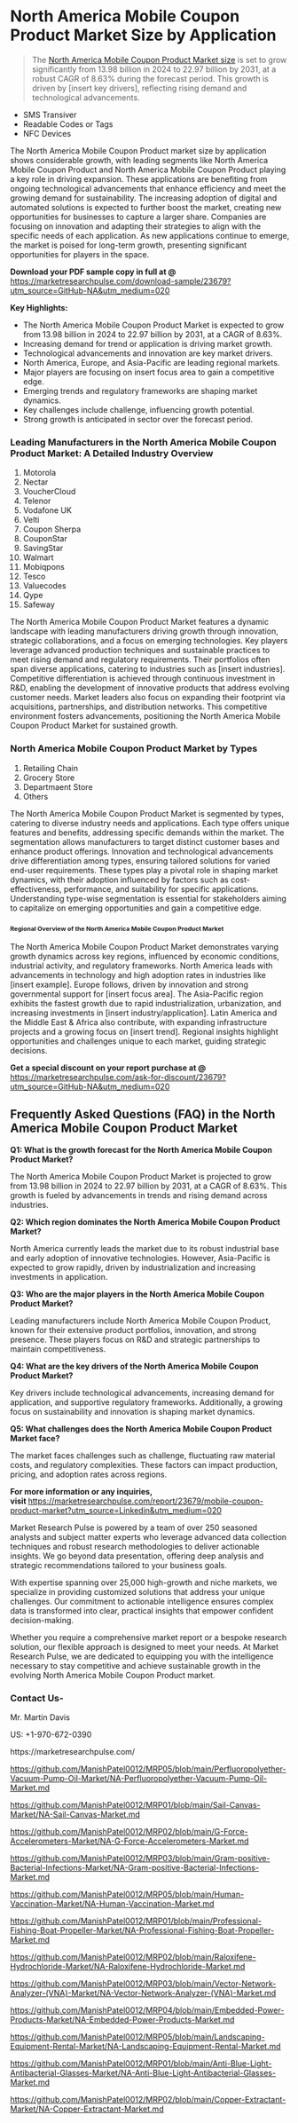 <h1>North America Mobile Coupon Product Market&nbsp;Size by Application</h1><blockquote><p>The <a href="https://marketresearchpulse.com/download-sample/23679?utm_source=GitHub-NA&amp;utm_medium=020">North America Mobile Coupon Product Market size</a> is set to grow significantly from 13.98 billion in 2024 to 22.97 billion by 2031, at a robust CAGR of 8.63% during the forecast period. This growth is driven by [insert key drivers], reflecting rising demand and technological advancements.</p></blockquote><ul><li>SMS Transiver<li> Readable Codes or Tags<li> NFC Devices</li></ul><p>The North America Mobile Coupon Product market size by application shows considerable growth, with leading segments like North America Mobile Coupon Product and North America Mobile Coupon Product playing a key role in driving expansion. These applications are benefiting from ongoing technological advancements that enhance efficiency and meet the growing demand for sustainability. The increasing adoption of digital and automated solutions is expected to further boost the market, creating new opportunities for businesses to capture a larger share. Companies are focusing on innovation and adapting their strategies to align with the specific needs of each application. As new applications continue to emerge, the market is poised for long-term growth, presenting significant opportunities for players in the space.</p><p><strong>Download your PDF sample copy in full at @ </strong><a href="https://marketresearchpulse.com/download-sample/23679?utm_source=GitHub-NA&amp;utm_medium=020">https://marketresearchpulse.com/download-sample/23679?utm_source=GitHub-NA&amp;utm_medium=020</a></p><p><strong>Key Highlights: </strong></p><ul><li>The North America Mobile Coupon Product Market is expected to grow from 13.98 billion in 2024 to 22.97 billion by 2031, at a CAGR of 8.63%.</li><li>Increasing demand for trend or application is driving market growth.</li><li>Technological advancements and innovation are key market drivers.</li><li>North America, Europe, and Asia-Pacific are leading regional markets.</li><li>Major players are focusing on insert focus area to gain a competitive edge.</li><li>Emerging trends and regulatory frameworks are shaping market dynamics.</li><li>Key challenges include challenge, influencing growth potential.</li><li>Strong growth is anticipated in sector over the forecast period.</li></ul><h3>Leading Manufacturers in the North America Mobile Coupon Product Market: A Detailed Industry Overview</h3><ol><li>Motorola</li><li>Nectar</li><li>VoucherCloud</li><li>Telenor</li><li>Vodafone UK</li><li>Velti</li><li>Coupon Sherpa</li><li>CouponStar</li><li>SavingStar</li><li>Walmart</li><li>Mobiqpons</li><li>Tesco</li><li>Valuecodes</li><li>Qype</li><li>Safeway</li></ol><div class="flex max-w-full flex-col flex-grow"><div class="min-h-8 text-message flex w-full flex-col items-end gap-2 whitespace-normal break-words [.text-message+&amp;]:mt-5" dir="auto" data-message-author-role="assistant" data-message-id="fd8432e4-4910-450d-b182-61b7bfb0a01f" data-message-model-slug="gpt-4o"><div class="flex w-full flex-col gap-1 empty:hidden first:pt-[3px]"><div class="markdown prose w-full break-words dark:prose-invert light"><p>The North America Mobile Coupon Product Market features a dynamic landscape with leading manufacturers driving growth through innovation, strategic collaborations, and a focus on emerging technologies. Key players leverage advanced production techniques and sustainable practices to meet rising demand and regulatory requirements. Their portfolios often span diverse applications, catering to industries such as [insert industries]. Competitive differentiation is achieved through continuous investment in R&amp;D, enabling the development of innovative products that address evolving customer needs. Market leaders also focus on expanding their footprint via acquisitions, partnerships, and distribution networks. This competitive environment fosters advancements, positioning the North America Mobile Coupon Product Market for sustained growth.</p></div></div></div></div><h3>North America Mobile Coupon Product Market by Types</h3><ol><li>Retailing Chain<li> Grocery Store<li> Departmaent Store<li> Others</li></ol><div class="flex max-w-full flex-col flex-grow"><div class="min-h-8 text-message flex w-full flex-col items-end gap-2 whitespace-normal break-words [.text-message+&amp;]:mt-5" dir="auto" data-message-author-role="assistant" data-message-id="084470be-0bb7-4664-bddf-5156b4f41249" data-message-model-slug="gpt-4o-mini"><div class="flex w-full flex-col gap-1 empty:hidden first:pt-[3px]"><div class="markdown prose w-full break-words dark:prose-invert light"><p>The North America Mobile Coupon Product Market is segmented by types, catering to diverse industry needs and applications. Each type offers unique features and benefits, addressing specific demands within the market. The segmentation allows manufacturers to target distinct customer bases and enhance product offerings. Innovation and technological advancements drive differentiation among types, ensuring tailored solutions for varied end-user requirements. These types play a pivotal role in shaping market dynamics, with their adoption influenced by factors such as cost-effectiveness, performance, and suitability for specific applications. Understanding type-wise segmentation is essential for stakeholders aiming to capitalize on emerging opportunities and gain a competitive edge.</p></div></div></div></div><h3><span style="font-size: 11px;">Regional Overview of the North America Mobile Coupon Product Market</span></h3><div class="flex max-w-full flex-col flex-grow"><div class="min-h-8 text-message flex w-full flex-col items-end gap-2 whitespace-normal break-words [.text-message+&amp;]:mt-5" dir="auto" data-message-author-role="assistant" data-message-id="e9038762-ce64-4e30-91c9-9bd413514231" data-message-model-slug="gpt-4o-mini"><div class="flex w-full flex-col gap-1 empty:hidden first:pt-[3px]"><div class="markdown prose w-full break-words dark:prose-invert light"><p>The North America Mobile Coupon Product Market demonstrates varying growth dynamics across key regions, influenced by economic conditions, industrial activity, and regulatory frameworks. North America leads with advancements in technology and high adoption rates in industries like [insert example]. Europe follows, driven by innovation and strong governmental support for [insert focus area]. The Asia-Pacific region exhibits the fastest growth due to rapid industrialization, urbanization, and increasing investments in [insert industry/application]. Latin America and the Middle East &amp; Africa also contribute, with expanding infrastructure projects and a growing focus on [insert trend]. Regional insights highlight opportunities and challenges unique to each market, guiding strategic decisions.</p></div></div></div></div><p><strong>Get a special discount on your report purchase at @ </strong><a href="https://marketresearchpulse.com/ask-for-discount/23679?utm_source=GitHub-NA&amp;utm_medium=020">https://marketresearchpulse.com/ask-for-discount/23679?utm_source=GitHub-NA&amp;utm_medium=020</a></p><h2>Frequently Asked Questions (FAQ) in the North America Mobile Coupon Product Market</h2><p><strong>Q1: What is the growth forecast for the North America Mobile Coupon Product Market?</strong></p><p>The North America Mobile Coupon Product Market is projected to grow from 13.98 billion in 2024 to 22.97 billion by 2031, at a CAGR of 8.63%. This growth is fueled by advancements in trends and rising demand across industries.</p><p><strong>Q2: Which region dominates the North America Mobile Coupon Product Market?</strong></p><p>North America currently leads the market due to its robust industrial base and early adoption of innovative technologies. However, Asia-Pacific is expected to grow rapidly, driven by industrialization and increasing investments in application.</p><p><strong>Q3: Who are the major players in the North America Mobile Coupon Product Market?</strong></p><p>Leading manufacturers include North America Mobile Coupon Product, known for their extensive product portfolios, innovation, and strong presence. These players focus on R&amp;D and strategic partnerships to maintain competitiveness.</p><p><strong>Q4: What are the key drivers of the North America Mobile Coupon Product Market?</strong></p><p>Key drivers include technological advancements, increasing demand for application, and supportive regulatory frameworks. Additionally, a growing focus on sustainability and innovation is shaping market dynamics.</p><p><strong>Q5: What challenges does the North America Mobile Coupon Product Market face?</strong></p><p>The market faces challenges such as challenge, fluctuating raw material costs, and regulatory complexities. These factors can impact production, pricing, and adoption rates across regions.</p><p><strong>For more information or any inquiries, visit&nbsp;</strong><a href="https://marketresearchpulse.com/report/23679/mobile-coupon-product-market?utm_source=Linkedin&utm_medium=020">https://marketresearchpulse.com/report/23679/mobile-coupon-product-market?utm_source=Linkedin&utm_medium=020</a></p><p>Market Research Pulse is powered by a team of over 250 seasoned analysts and subject matter experts who leverage advanced data collection techniques and robust research methodologies to deliver actionable insights. We go beyond data presentation, offering deep analysis and strategic recommendations tailored to your business goals.</p><p>With expertise spanning over 25,000 high-growth and niche markets, we specialize in providing customized solutions that address your unique challenges. Our commitment to actionable intelligence ensures complex data is transformed into clear, practical insights that empower confident decision-making.</p><p>Whether you require a comprehensive market report or a bespoke research solution, our flexible approach is designed to meet your needs. At Market Research Pulse, we are dedicated to equipping you with the intelligence necessary to stay competitive and achieve sustainable growth in the evolving North America Mobile Coupon Product market.</p><h3><strong>Contact Us-</strong></h3><p>Mr. Martin Davis</p><p>US: +1-970-672-0390</p><p>https://marketresearchpulse.com/</p><p><a href="https://github.com/ManishPatel0012/MRP05/blob/main/Perfluoropolyether-Vacuum-Pump-Oil-Market/NA-Perfluoropolyether-Vacuum-Pump-Oil-Market.md">https://github.com/ManishPatel0012/MRP05/blob/main/Perfluoropolyether-Vacuum-Pump-Oil-Market/NA-Perfluoropolyether-Vacuum-Pump-Oil-Market.md</a></p><p><a href="https://github.com/ManishPatel0012/MRP01/blob/main/Sail-Canvas-Market/NA-Sail-Canvas-Market.md">https://github.com/ManishPatel0012/MRP01/blob/main/Sail-Canvas-Market/NA-Sail-Canvas-Market.md</a></p><p><a href="https://github.com/ManishPatel0012/MRP02/blob/main/G-Force-Accelerometers-Market/NA-G-Force-Accelerometers-Market.md">https://github.com/ManishPatel0012/MRP02/blob/main/G-Force-Accelerometers-Market/NA-G-Force-Accelerometers-Market.md</a></p><p><a href="https://github.com/ManishPatel0012/MRP03/blob/main/Gram-positive-Bacterial-Infections-Market/NA-Gram-positive-Bacterial-Infections-Market.md">https://github.com/ManishPatel0012/MRP03/blob/main/Gram-positive-Bacterial-Infections-Market/NA-Gram-positive-Bacterial-Infections-Market.md</a></p><p><a href="https://github.com/ManishPatel0012/MRP05/blob/main/Human-Vaccination-Market/NA-Human-Vaccination-Market.md">https://github.com/ManishPatel0012/MRP05/blob/main/Human-Vaccination-Market/NA-Human-Vaccination-Market.md</a></p><p><a href="https://github.com/ManishPatel0012/MRP01/blob/main/Professional-Fishing-Boat-Propeller-Market/NA-Professional-Fishing-Boat-Propeller-Market.md">https://github.com/ManishPatel0012/MRP01/blob/main/Professional-Fishing-Boat-Propeller-Market/NA-Professional-Fishing-Boat-Propeller-Market.md</a></p><p><a href="https://github.com/ManishPatel0012/MRP02/blob/main/Raloxifene-Hydrochloride-Market/NA-Raloxifene-Hydrochloride-Market.md">https://github.com/ManishPatel0012/MRP02/blob/main/Raloxifene-Hydrochloride-Market/NA-Raloxifene-Hydrochloride-Market.md</a></p><p><a href="https://github.com/ManishPatel0012/MRP03/blob/main/Vector-Network-Analyzer-(VNA)-Market/NA-Vector-Network-Analyzer-(VNA)-Market.md">https://github.com/ManishPatel0012/MRP03/blob/main/Vector-Network-Analyzer-(VNA)-Market/NA-Vector-Network-Analyzer-(VNA)-Market.md</a></p><p><a href="https://github.com/ManishPatel0012/MRP04/blob/main/Embedded-Power-Products-Market/NA-Embedded-Power-Products-Market.md">https://github.com/ManishPatel0012/MRP04/blob/main/Embedded-Power-Products-Market/NA-Embedded-Power-Products-Market.md</a></p><p><a href="https://github.com/ManishPatel0012/MRP05/blob/main/Landscaping-Equipment-Rental-Market/NA-Landscaping-Equipment-Rental-Market.md">https://github.com/ManishPatel0012/MRP05/blob/main/Landscaping-Equipment-Rental-Market/NA-Landscaping-Equipment-Rental-Market.md</a></p><p><a href="https://github.com/ManishPatel0012/MRP01/blob/main/Anti-Blue-Light-Antibacterial-Glasses-Market/NA-Anti-Blue-Light-Antibacterial-Glasses-Market.md">https://github.com/ManishPatel0012/MRP01/blob/main/Anti-Blue-Light-Antibacterial-Glasses-Market/NA-Anti-Blue-Light-Antibacterial-Glasses-Market.md</a></p><p><a href="https://github.com/ManishPatel0012/MRP02/blob/main/Copper-Extractant-Market/NA-Copper-Extractant-Market.md">https://github.com/ManishPatel0012/MRP02/blob/main/Copper-Extractant-Market/NA-Copper-Extractant-Market.md</a></p>
